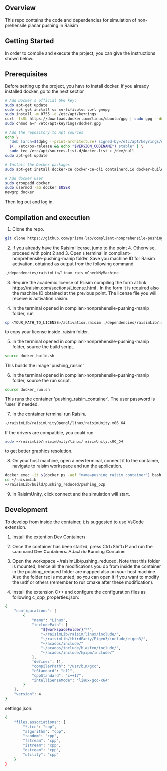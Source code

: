 <!-- GETTING STARTED -->
## Overview
This repo contains the code and dependencies for simulation of non-prehensile planar pushing in Raisim


## Getting Started

In order to compile and execute the project, you can give the instructions shown below.


## Prerequisites
Before setting up the project, you have to install docker. If you already installed docker, go to the next section
```sh
# Add Docker's official GPG key:
sudo apt-get update
sudo apt-get install ca-certificates curl gnupg
sudo install -m 0755 -d /etc/apt/keyrings
curl -fsSL https://download.docker.com/linux/ubuntu/gpg | sudo gpg --dearmor -o /etc/apt/keyrings/docker.gpg
sudo chmod a+r /etc/apt/keyrings/docker.gpg

# Add the repository to Apt sources:
echo \
  "deb [arch=$(dpkg --print-architecture) signed-by=/etc/apt/keyrings/docker.gpg] https://download.docker.com/linux/ubuntu \
  $(. /etc/os-release && echo "$VERSION_CODENAME") stable" | \
  sudo tee /etc/apt/sources.list.d/docker.list > /dev/null
sudo apt-get update

# Install the Docker packages
sudo apt-get install docker-ce docker-ce-cli containerd.io docker-buildx-plugin docker-compose-plugin

# Add docker user
sudo groupadd docker
sudo usermod -aG docker $USER
newgrp docker
```
Then log out and log in.


## Compilation and execution

1. Clone the repo.
```sh
git clone https://github.com/prisma-lab/compliant-nonprehensile-pushing-manip.git
```

2. If you already have the Raisim license, jump to the point 4. Otherwise, proceed with point 2 and 3. 
Open a terminal in compliant-nonprehensile-pushing-manip folder. Save you machine ID for Raisim activation, obtained as output from the following command
```sh
./dependencies/raisimLib/linux_raisimCheckMyMachine
```

3. Require the academic license of Raisim compiling the form at link https://raisim.com/sections/License.html . In the form it is required also the machine ID obtained at the previous point. The license file you will receive is activation.raisim.

4. In the terminal opened in compliant-nonprehensile-pushing-manip folder, run
```sh
cp <YOUR_PATH_TO_LICENSE>/activation.raisim ./dependencies/raisimLib/.raisim/
```
to copy your license inside .raisim folder.


5. In the terminal opened in compliant-nonprehensile-pushing-manip folder, source the build script.
```sh
source docker_build.sh
```
This builds the image 'pushing_raisim'.

6. In the terminal opened in compliant-nonprehensile-pushing-manip folder, source the run script.
```sh
source docker_run.sh
```
This runs the container 'pushing_raisim_container'. The user password is 'user' if needed.

7. In the container terminal run Raisim.
```sh
~/raisimLib/raisimUnityOpengl/linux/raisimUnity.x86_64

```
If the drivers are compatible, you could run 
```sh
sudo ~/raisimLib/raisimUnity/linux/raisimUnity.x86_64

```
to get better graphics resolution.

8. On your host machine, open a new terminal, connect it to the container, navigate to raisim workspace and run the application.
```sh
docker exec -it $(docker ps -aqf "name=pushing_raisim_container") bash 
cd ~/raisimLib
~/raisimLib/build/pushing_reduced/pushing_p2p
```

9. In RaisimUnity, click connect and the simulation will start.


## Development
To develop from inside the container, it is suggested to use VsCode extension.

1. Install the extention Dev Containers

2. Once the container has been started, press Ctrl+Shift+P and run the command Dev Containers: Attach to Running Container

3. Open the workspace ~/raisimLib/pushing_reduced. Note that this folder is mounted, hence all the modifications you do from inside the container in the pushing_reduced folder are mapped also on your host machine. Also the folder rsc is mounted, so you can open it if you want to modify the urdf or others (remember to run cmake after these modification).

4. Install the extension C++ and configure the configuration files as following c_cpp_properties.json:
```sh
{
    "configurations": [
        {
            "name": "Linux",
            "includePath": [
                "${workspaceFolder}/**",
                "~/raisimLib/raisim/linux/include/",
                "~/raisimLib/thirdParty/Eigen3/include/eigen3/",
                "~/acados/include/",
                "~/acados/include/blasfeo/include/",
                "~/acados/include/hpipm/include/"
            ],
            "defines": [],
            "compilerPath": "/usr/bin/gcc",
            "cStandard": "c11",
            "cppStandard": "c++17",
            "intelliSenseMode": "linux-gcc-x64"
        }
    ],
    "version": 4
}
```
settings.json:
```sh
{
    "files.associations": {
        "*.tcc": "cpp",
        "algorithm": "cpp",
        "random": "cpp",
        "fstream": "cpp",
        "istream": "cpp",
        "ostream": "cpp",
        "utility": "cpp"
    }
}
```


   
   
   
   
   
   
   
   
   
   
   
   
   
   
   

